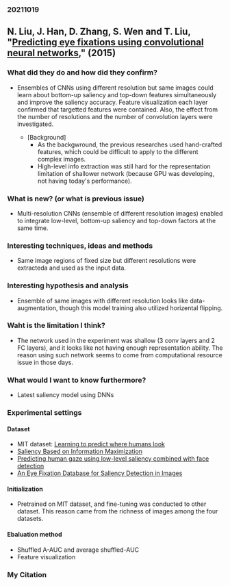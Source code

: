 ### 20211019

## N. Liu, J. Han, D. Zhang, S. Wen and T. Liu, "[Predicting eye fixations using convolutional neural networks](https://ieeexplore.ieee.org/document/7298633)," (2015)

### What did they do and how did they confirm?<br>
 - Ensembles of CNNs using different resolution but same images could learn about bottom-up saliency and top-down features simultaneously and improve the saliency accuracy. Feature visualization each layer confirmed that targetted features were contained. Also, the effect from the number of resolutions and the number of convolution layers were investigated.
 
   - [Background]
     - As the backgwround, the previous researches used hand-crafted features, which could be difficult to apply to the different complex images.
     - High-level info extraction was still hard for the representation limitation of shallower network (because GPU was developing, not having today's performance).

### What is new? (or what is previous issue)<br>

 - Multi-resolution CNNs (ensemble of different resolution images) enabled to integrate low-level, bottom-up saliency and top-down factors at the same time.

### Interesting techniques, ideas and methods<br>
 - Same image regions of fixed size but different resolutions were extracteda and used as the input data.

### Interesting hypothesis and analysis<br>
 - Ensemble of same images with different resolution looks like data-augmentation, though this model training also utilized horizental flipping.

### Waht is the limitation I think?<br>
 - The network used in the experiment was shallow (3 conv layers and 2 FC layers), and it looks like not having enough representation ability. The reason using such network seems to come from computational resource issue in those days.

### What would I want to know furthermore?<br>
 - Latest saliency model using DNNs

### Experimental settings
#### Dataset<br>
  - MIT dataset: [Learning to predict where humans look](https://dspace.mit.edu/handle/1721.1/62546)
  - [Saliency Based on Information Maximization](https://proceedings.neurips.cc/paper/2005/file/0738069b244a1c43c83112b735140a16-Paper.pdf)
  - [Predicting human gaze using low-level saliency combined with face detection](https://proceedings.neurips.cc/paper/2007/hash/708f3cf8100d5e71834b1db77dfa15d6-Abstract.html)
  - [An Eye Fixation Database for Saliency Detection in Images](https://link.springer.com/chapter/10.1007/978-3-642-15561-1_3)
 
#### Initialization<br>
  - Pretrained on MIT dataset, and fine-tuning was conducted to other dataset. This reason came from the richness of images among the four datasets. 

#### Ebaluation method<br>
 - Shuffled A-AUC and average shuffled-AUC
 - Feature visualization
 

### My Citation<br>


